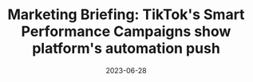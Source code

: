---
category:
- .nan
date: 2023-06-28
keyword_suggestion: ubuntu install docker
post_inspiration: https://digiday.com/marketing/marketing-briefing-tiktoks-smart-performance-campaigns-are-another-example-of-platforms-push-on-automation/
silot_terms: digital automation
title: 'Marketing Briefing: TikTok''s Smart Performance Campaigns show platform''s
  <b>automation</b> push'
---
